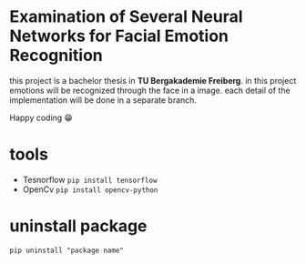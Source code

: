 # Examination of Several Neural Networks for Facial Emotion Recognition
this project is a bachelor thesis in  **TU Bergakademie Freiberg**. in this project emotions will be recognized through the face in a image.
each detail of the implementation will be done in a separate branch.

Happy coding :grin:

# tools
* Tesnorflow ``` pip install tensorflow ``` 
* OpenCv ``` pip install opencv-python ``` 

# uninstall package

```
pip uninstall "package name"

```
